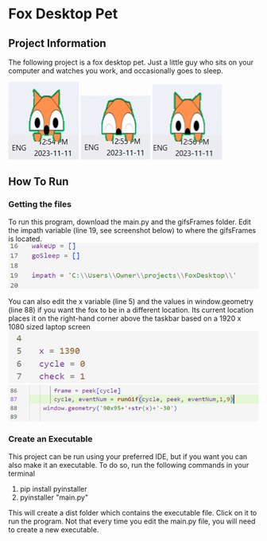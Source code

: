 # Fox Desktop Pet

## Project Information
The following project is a fox desktop pet. Just a little guy who sits on your computer and watches you work, and occasionally goes to sleep.


![Fox in peeking mode](foxPeek.png) ![Fox in sleeping mode](foxSleep.png) ![Fox in idle mode](foxIdle.png)

## How To Run
### Getting the files
To run this program, download the main.py and the gifsFrames folder. Edit the impath variable (line 19, see screenshot below) to where the gifsFrames is located. 
![Line 19](line19.png)

You can also edit the x variable (line 5) and the values in window.geometry (line 88) if you want the fox to be in a different location. Its current location places it on the right-hand corner above the taskbar based on a 1920 x 1080 sized laptop screen
![line 5](line5.png)
![line 88](line88.png)


### Create an Executable 
This project can be run using your preferred IDE, but if you want you can also make it an executable.
To do so, run the following commands in your terminal 

1. pip install pyinstaller
2. pyinstaller "main.py"

This will create a dist folder which contains the executable file. Click on it to run the program.
Not that every time you edit the main.py file, you will need to create a new executable.
